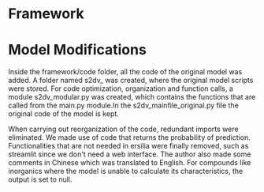 # Framework
# Model Modifications
Inside the framework/code folder, all the code of the original model was added. A folder named s2dv_ was created, where the original model scripts were stored. For code optimization, organization and function calls, a module s2dv_modular.py was created, which contains the functions that are called from the main.py module.In the s2dv_mainfile_original.py file the original code of the model is kept.

When carrying out reorganization of the code, redundant imports were eliminated. We made use of code that returns the probability of prediction. Functionalities that are not needed in ersilia were finally removed, such as streamlit since we don't need a web interface. The author also made some comments in Chinese which was translated to English. For compounds like inorganics where the model is unable to calculate its characteristics, the output is set to null.
